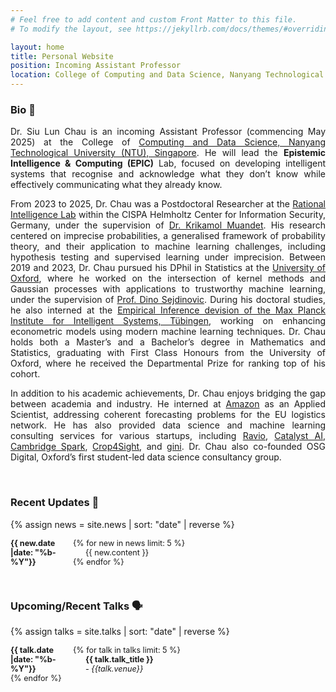 ```yaml
---
# Feel free to add content and custom Front Matter to this file.
# To modify the layout, see https://jekyllrb.com/docs/themes/#overriding-theme-defaults

layout: home
title: Personal Website
position: Incoming Assistant Professor
location: College of Computing and Data Science, Nanyang Technological University
---
```



<style>
.small-text {
    font-size: 0.9em;
}
        dt {
            float: left;
            clear: left;
            width: 100px;
            text-align: left;
            font-weight: bold;
        }
        dd {
            margin-left: 120px; /* Adjust this value for tab distance */
        }
</style>

[//]: # (## Welcome <i class="em em-wave" aria-role="presentation" aria-label="WAVING HAND SIGN"></i>)

### Bio 📖
<p align="justify">
Dr. Siu Lun Chau is an incoming Assistant Professor (commencing May 2025) at the College of <a href="https://www.ntu.edu.sg/computing">Computing and Data Science, Nanyang Technological University (NTU), Singapore</a>. He will lead the <b>Epistemic Intelligence & Computing (EPIC)</b> Lab, focused on developing intelligent systems that recognise and acknowledge what they don’t know while effectively communicating what they already know.
</p>

<p align="justify">
From 2023 to 2025, Dr. Chau was a Postdoctoral Researcher at the <a href="https://ri-lab.org/">Rational Intelligence Lab</a> within the CISPA Helmholtz Center for Information Security, Germany, under the supervision of <a href="https://www.krikamol.org/">Dr. Krikamol Muandet</a>. His research centered on imprecise probabilities, a generalised framework of probability theory, and their application to machine learning challenges, including hypothesis testing and supervised learning under imprecision. Between 2019 and 2023, Dr. Chau pursued his DPhil in Statistics at the <a href="https://csml.stats.ox.ac.uk/">University of Oxford</a>, where he worked on the intersection of kernel methods and Gaussian processes with applications to trustworthy machine learning, under the supervision of <a href="https://sejdino.github.io/">Prof. Dino Sejdinovic</a>. During his doctoral studies, he also interned at the <a href="https://ei.is.mpg.de/">Empirical Inference devision of the Max Planck Institute for Intelligent Systems, Tübingen</a>, working on enhancing econometric models using modern machine learning techniques. Dr. Chau holds both a Master’s and a Bachelor’s degree in Mathematics and Statistics, graduating with First Class Honours from the University of Oxford, where he received the Departmental Prize for ranking top of his cohort.
</p>


<p align="justify">
In addition to his academic achievements, Dr. Chau enjoys bridging the gap between academia and industry. He interned at <a href="https://relay.amazon.de/?tag=gmar&user=de&ref=gs_c_136100420583xkwd-829792795643_ki">Amazon</a> as an Applied Scientist, addressing coherent forecasting problems for the EU logistics network. He has also provided data science and machine learning consulting services for various startups, including <a href="https://ravio.com/">Ravio</a>, <a href="https://catalystlab.ai/">Catalyst AI</a>, <a href="https://www.cambridgespark.com/">Cambridge Spark</a>, <a href="https://www.potatopro.com/companies/crop4sight">Crop4Sight</a>, and <a href="https://www.verifiedmetrics.com/">gini</a>. Dr. Chau also co-founded OSG Digital, Oxford’s first student-led data science consultancy group.
</p>


[//]: # (<p align="justify">)

[//]: # (Hello! My name is Siu Lun Chau &#40;周兆麟&#41;, currently a postdoctoral researcher at the <a href="https://ri-lab.org/">Rational Intelligence Lab</a> within )

[//]: # (<a href="https://cispa.de">CISPA</a> Helmholtz Center for Information Security in Germany. I work under the guidance of )

[//]: # (<a href="https://www.krikamol.org/">Dr. Krikamol Muandet</a>, focusing on advancing the theory and practice of epistemic machine learning, i.e. making models acknolwedge what they don't know, and effecitively communicating)

[//]: # (what they know. To achieve this goal, we need better methods for modelling <b>uncertainty</b>, <b>explanability</b>, and <b>preferences</b>.)

[//]: # ()
[//]: # (</p>)

[//]: # ()
[//]: # (<p align="justify">)

[//]: # (Before joining CISPA, I obtanied my DPhil in Statistical Machine Learning from the University of Oxford, where I worked on problems in the intersection of kernel methods and Gaussian processes under the supervision of <a href="https://sejdino.github.io/">Prof. Dino Sejdinovic</a>. I also interned at Amazon as an Applied Scientist, where I tackled coherent forecasting problems for the EU logistics network. I also interned at the Max Planck Institute for Intelligent Systems, where I worked on improving econometric models with modern machine learning approaches.)

[//]: # (</p>)

[//]: # ()
[//]: # (<p align="justify">)

[//]: # (I hold both a master's and undergraduate degree in Mathematics and Statistics with First Class Honours from the University of Oxford. During my master's, I worked with <a href="https://www.vanderschaar-lab.com/">Prof. Mihaela van der Schaar</a> on modelilng diseases trajectories using Bayesian nonparametric methods.)

[//]: # (</p>)

[//]: # ()
[//]: # (<p align="justify">)

[//]: # (You can read more about my research interests <a href="https://chau999.github.io/research/">here</a>. Please do not hesitate to reach out if you would like to collaborate, I am always excited to hear from you :&#41;)

[//]: # (</p>)

<br>

### Recent Updates 🔔

{% assign news = site.news | sort: "date" | reverse %}
<div class="small-text">
<dl>
{% for new in news limit: 5 %}
<dt>{{ new.date |date: "%b-%Y"}}</dt>
<dd>{{ new.content }}</dd>
{% endfor %}
</dl>
</div>


<br>

### Upcoming/Recent Talks 🗣️
{% assign talks = site.talks | sort: "date" | reverse %}
<div class="small-text">
<dl>
{% for talk in talks limit: 5 %}
<dt>{{ talk.date |date: "%b-%Y"}}</dt>
<dd><b>{{ talk.talk_title }}</b> 
<br> - <i>{{talk.venue}}</i></dd>
{% endfor %}
</dl>
</div>



